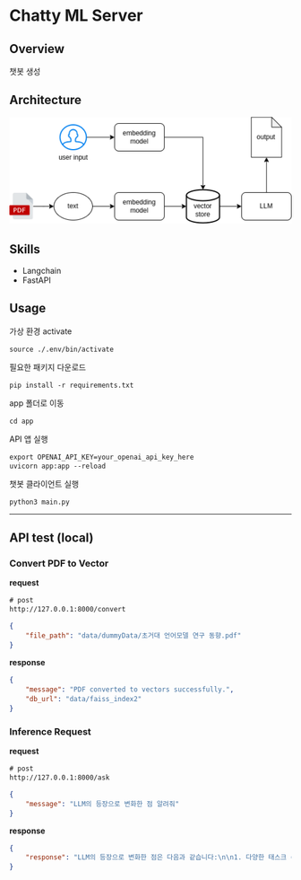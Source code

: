 # Chatty ML Server

## Overview
챗봇 생성

## Architecture

<img src="./assets/ML_architecture.png">

## Skills
- Langchain
- FastAPI

## Usage
가상 환경 activate
```
source ./.env/bin/activate
```

필요한 패키지 다운로드
```
pip install -r requirements.txt
```

app 폴더로 이동
```
cd app
```

API 앱 실행
```
export OPENAI_API_KEY=your_openai_api_key_here
uvicorn app:app --reload
```

챗봇 클라이언트 실행
```
python3 main.py
```
---
## API test (local)
### Convert PDF to Vector
**request** 

```
# post
http://127.0.0.1:8000/convert
```

```json
{
    "file_path": "data/dummyData/초거대 언어모델 연구 동향.pdf"
}
```

**response**

```json
{
    "message": "PDF converted to vectors successfully.",
    "db_url": "data/faiss_index2"
}
```
### Inference Request

**request** 

```
# post
http://127.0.0.1:8000/ask
```

```json
{
    "message": "LLM의 등장으로 변화한 점 알려줘"
}
```

**response**

```json
{
    "response": "LLM의 등장으로 변화한 점은 다음과 같습니다:\n\n1. 다양한 태스크 수행 가능: LLM은 번역, 요약, 질의응답, 형태소분석 등 다양한 태스크를 하나의 모델로 수행할 수 있게 되었습니다. ..."
}
```